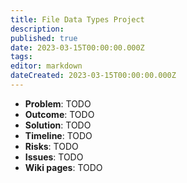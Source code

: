 ```yaml
---
title: File Data Types Project
description: 
published: true
date: 2023-03-15T00:00:00.000Z
tags: 
editor: markdown
dateCreated: 2023-03-15T00:00:00.000Z
---
```


- **Problem**: TODO
- **Outcome**: TODO
- **Solution**: TODO
- **Timeline**: TODO
- **Risks**: TODO
- **Issues**: TODO
- **Wiki pages**: TODO

